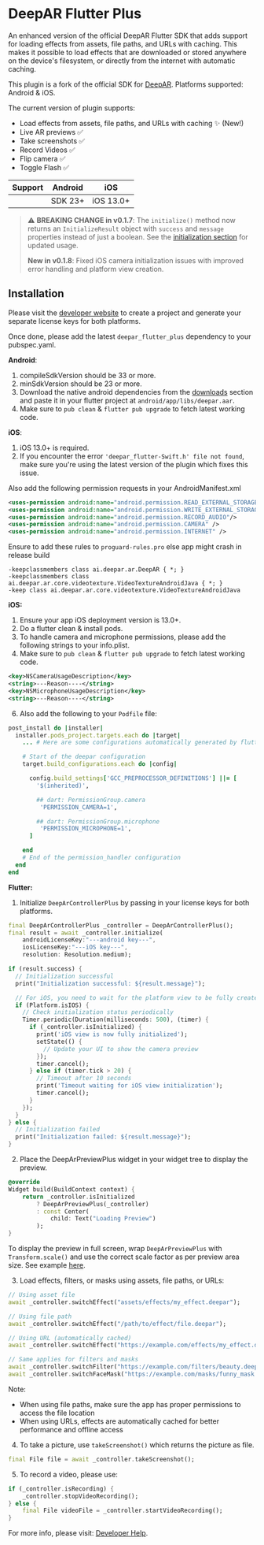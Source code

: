 # DeepAR Flutter Plus

An enhanced version of the official DeepAR Flutter SDK that adds support for loading effects from assets, file paths, and URLs with caching. This makes it possible to load effects that are downloaded or stored anywhere on the device's filesystem, or directly from the internet with automatic caching.

This plugin is a fork of the official SDK for [DeepAR](https://pub.dev/packages/deepar_flutter). Platforms supported: Android & iOS.

The current version of plugin supports:
- Load effects from assets, file paths, and URLs with caching ✨ (New!)
- Live AR previews ✅
- Take screenshots ✅
- Record Videos ✅
- Flip camera ✅
- Toggle Flash ✅

| Support |Android  | iOS|
|--|--|--|
|  |SDK 23+  |  iOS 13.0+|

> ⚠️ **BREAKING CHANGE in v0.1.7**: The `initialize()` method now returns an `InitializeResult` object with `success` and `message` properties instead of just a boolean. See the [initialization section](#flutter) for updated usage.
>
> **New in v0.1.8**: Fixed iOS camera initialization issues with improved error handling and platform view creation.

## Installation
Please visit the [developer website](https://developer.deepar.ai) to create a project and generate your separate license keys for both platforms.

Once done, please add the latest `deepar_flutter_plus` dependency to your pubspec.yaml.

**Android**:
 1. compileSdkVersion should be 33 or more.
 2. minSdkVersion should be 23 or more.
 3. Download the native android dependencies from the [downloads](https://developer.deepar.ai/downloads) section and paste it in your flutter project at `android/app/libs/deepar.aar`.
 4. Make sure to `pub clean` & `flutter pub upgrade` to fetch latest working code.

**iOS**:
 1. iOS 13.0+ is required.
 2. If you encounter the error `'deepar_flutter-Swift.h' file not found`, make sure you're using the latest version of the plugin which fixes this issue.

Also add the following permission requests in your AndroidManifest.xml
```xml
<uses-permission android:name="android.permission.READ_EXTERNAL_STORAGE"  />
<uses-permission android:name="android.permission.WRITE_EXTERNAL_STORAGE"/>
<uses-permission android:name="android.permission.RECORD_AUDIO"/>
<uses-permission android:name="android.permission.CAMERA" />
<uses-permission android:name="android.permission.INTERNET" />
```

Ensure to add these rules to `proguard-rules.pro` else app might crash in release build
```
-keepclassmembers class ai.deepar.ar.DeepAR { *; }
-keepclassmembers class ai.deepar.ar.core.videotexture.VideoTextureAndroidJava { *; }
-keep class ai.deepar.ar.core.videotexture.VideoTextureAndroidJava
```

**iOS:**
1. Ensure your app iOS deployment version is 13.0+.
2. Do a flutter clean & install pods.
3. To handle camera and microphone permissions, please add the following strings to your info.plist.
4. Make sure to `pub clean` & `flutter pub upgrade` to fetch latest working code.

```xml
<key>NSCameraUsageDescription</key>
<string>---Reason----</string>
<key>NSMicrophoneUsageDescription</key>
<string>---Reason----</string>
```
6. Also add the following to your `Podfile` file:
```ruby
post_install do |installer|
  installer.pods_project.targets.each do |target|
    ... # Here are some configurations automatically generated by flutter

    # Start of the deepar configuration
    target.build_configurations.each do |config|

      config.build_settings['GCC_PREPROCESSOR_DEFINITIONS'] ||= [
        '$(inherited)',

        ## dart: PermissionGroup.camera
         'PERMISSION_CAMERA=1',

        ## dart: PermissionGroup.microphone
         'PERMISSION_MICROPHONE=1',
      ]

    end
    # End of the permission_handler configuration
  end
end
```


<a name="flutter"></a>**Flutter:**

1. Initialize  `DeepArControllerPlus` by passing in your license keys for both platforms.
```dart
final DeepArControllerPlus _controller = DeepArControllerPlus();
final result = await _controller.initialize(
    androidLicenseKey:"---android key---",
    iosLicenseKey:"---iOS key---",
    resolution: Resolution.medium);

if (result.success) {
  // Initialization successful
  print("Initialization successful: ${result.message}");

  // For iOS, you need to wait for the platform view to be fully created
  if (Platform.isIOS) {
    // Check initialization status periodically
    Timer.periodic(Duration(milliseconds: 500), (timer) {
      if (_controller.isInitialized) {
        print('iOS view is now fully initialized');
        setState(() {
          // Update your UI to show the camera preview
        });
        timer.cancel();
      } else if (timer.tick > 20) {
        // Timeout after 10 seconds
        print('Timeout waiting for iOS view initialization');
        timer.cancel();
      }
    });
  }
} else {
  // Initialization failed
  print("Initialization failed: ${result.message}");
}
```

2. Place the DeepArPreviewPlus widget in your widget tree to display the preview.
```dart
@override
Widget build(BuildContext context) {
    return _controller.isInitialized
        ? DeepArPreviewPlus(_controller)
        : const Center(
            child: Text("Loading Preview")
        );
}
```

To display the preview in full screen, wrap `DeepArPreviewPlus` with `Transform.scale()` and use the correct scale factor as per preview area size. See example [here](https://github.com/Ifoegbu1/deepar-flutter-plus/blob/main/example/lib/main.dart).

3. Load effects, filters, or masks using assets, file paths, or URLs:

```dart
// Using asset file
await _controller.switchEffect("assets/effects/my_effect.deepar");

// Using file path
await _controller.switchEffect("/path/to/effect/file.deepar");

// Using URL (automatically cached)
await _controller.switchEffect("https://example.com/effects/my_effect.deepar");

// Same applies for filters and masks
await _controller.switchFilter("https://example.com/filters/beauty.deepar");
await _controller.switchFaceMask("https://example.com/masks/funny_mask.deepar");
```

Note:
- When using file paths, make sure the app has proper permissions to access the file location
- When using URLs, effects are automatically cached for better performance and offline access

4. To take a picture, use `takeScreenshot()` which returns the picture as file.
```dart
final File file = await _controller.takeScreenshot();
```

5. To record a video, please use:
```dart
if (_controller.isRecording) {
    _controller.stopVideoRecording();
} else {
    final File videoFile = _controller.startVideoRecording();
}
```

For more info, please visit: [Developer Help](https://help.deepar.ai/en/).
